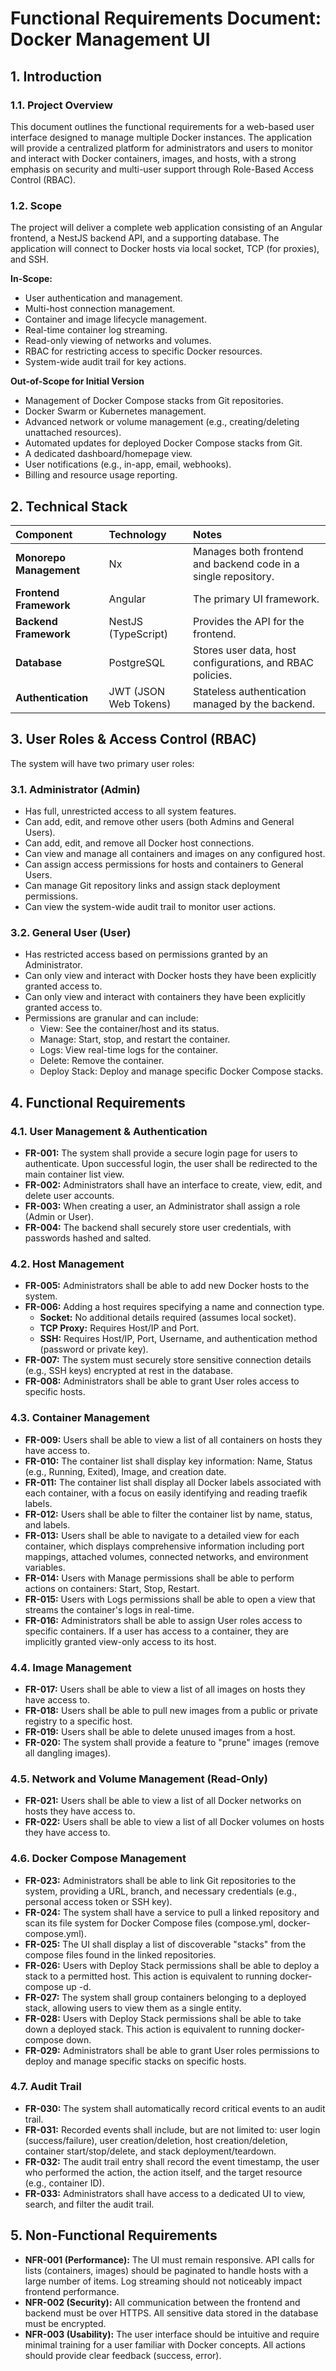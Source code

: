 # **Functional Requirements Document: Docker Management UI**

## **1\. Introduction**

### **1.1. Project Overview**

This document outlines the functional requirements for a web-based user interface designed to manage multiple Docker instances. The application will provide a centralized platform for administrators and users to monitor and interact with Docker containers, images, and hosts, with a strong emphasis on security and multi-user support through Role-Based Access Control (RBAC).

### **1.2. Scope**

The project will deliver a complete web application consisting of an Angular frontend, a NestJS backend API, and a supporting database. The application will connect to Docker hosts via local socket, TCP (for proxies), and SSH.

**In-Scope:**

- User authentication and management.
- Multi-host connection management.
- Container and image lifecycle management.
- Real-time container log streaming.
- Read-only viewing of networks and volumes.
- RBAC for restricting access to specific Docker resources.
- System-wide audit trail for key actions.

**Out-of-Scope for Initial Version**

- Management of Docker Compose stacks from Git repositories.
- Docker Swarm or Kubernetes management.
- Advanced network or volume management (e.g., creating/deleting unattached resources).
- Automated updates for deployed Docker Compose stacks from Git.
- A dedicated dashboard/homepage view.
- User notifications (e.g., in-app, email, webhooks).
- Billing and resource usage reporting.

## **2\. Technical Stack**

| Component               | Technology            | Notes                                                          |
| :---------------------- | :-------------------- | :------------------------------------------------------------- |
| **Monorepo Management** | Nx                    | Manages both frontend and backend code in a single repository. |
| **Frontend Framework**  | Angular               | The primary UI framework.                                      |
| **Backend Framework**   | NestJS (TypeScript)   | Provides the API for the frontend.                             |
| **Database**            | PostgreSQL            | Stores user data, host configurations, and RBAC policies.      |
| **Authentication**      | JWT (JSON Web Tokens) | Stateless authentication managed by the backend.               |

## **3\. User Roles & Access Control (RBAC)**

The system will have two primary user roles:

### **3.1. Administrator (Admin)**

- Has full, unrestricted access to all system features.
- Can add, edit, and remove other users (both Admins and General Users).
- Can add, edit, and remove all Docker host connections.
- Can view and manage all containers and images on any configured host.
- Can assign access permissions for hosts and containers to General Users.
- Can manage Git repository links and assign stack deployment permissions.
- Can view the system-wide audit trail to monitor user actions.

### **3.2. General User (User)**

- Has restricted access based on permissions granted by an Administrator.
- Can only view and interact with Docker hosts they have been explicitly granted access to.
- Can only view and interact with containers they have been explicitly granted access to.
- Permissions are granular and can include:
  - View: See the container/host and its status.
  - Manage: Start, stop, and restart the container.
  - Logs: View real-time logs for the container.
  - Delete: Remove the container.
  - Deploy Stack: Deploy and manage specific Docker Compose stacks.

## **4\. Functional Requirements**

### **4.1. User Management & Authentication**

- **FR-001:** The system shall provide a secure login page for users to authenticate. Upon successful login, the user shall be redirected to the main container list view.
- **FR-002:** Administrators shall have an interface to create, view, edit, and delete user accounts.
- **FR-003:** When creating a user, an Administrator shall assign a role (Admin or User).
- **FR-004:** The backend shall securely store user credentials, with passwords hashed and salted.

### **4.2. Host Management**

- **FR-005:** Administrators shall be able to add new Docker hosts to the system.
- **FR-006:** Adding a host requires specifying a name and connection type.
  - **Socket:** No additional details required (assumes local socket).
  - **TCP Proxy:** Requires Host/IP and Port.
  - **SSH:** Requires Host/IP, Port, Username, and authentication method (password or private key).
- **FR-007:** The system must securely store sensitive connection details (e.g., SSH keys) encrypted at rest in the database.
- **FR-008:** Administrators shall be able to grant User roles access to specific hosts.

### **4.3. Container Management**

- **FR-009:** Users shall be able to view a list of all containers on hosts they have access to.
- **FR-010:** The container list shall display key information: Name, Status (e.g., Running, Exited), Image, and creation date.
- **FR-011:** The container list shall display all Docker labels associated with each container, with a focus on easily identifying and reading traefik labels.
- **FR-012:** Users shall be able to filter the container list by name, status, and labels.
- **FR-013:** Users shall be able to navigate to a detailed view for each container, which displays comprehensive information including port mappings, attached volumes, connected networks, and environment variables.
- **FR-014:** Users with Manage permissions shall be able to perform actions on containers: Start, Stop, Restart.
- **FR-015:** Users with Logs permissions shall be able to open a view that streams the container's logs in real-time.
- **FR-016:** Administrators shall be able to assign User roles access to specific containers. If a user has access to a container, they are implicitly granted view-only access to its host.

### **4.4. Image Management**

- **FR-017:** Users shall be able to view a list of all images on hosts they have access to.
- **FR-018:** Users shall be able to pull new images from a public or private registry to a specific host.
- **FR-019:** Users shall be able to delete unused images from a host.
- **FR-020:** The system shall provide a feature to "prune" images (remove all dangling images).

### **4.5. Network and Volume Management (Read-Only)**

- **FR-021:** Users shall be able to view a list of all Docker networks on hosts they have access to.
- **FR-022:** Users shall be able to view a list of all Docker volumes on hosts they have access to.

### **4.6. Docker Compose Management**

- **FR-023:** Administrators shall be able to link Git repositories to the system, providing a URL, branch, and necessary credentials (e.g., personal access token or SSH key).
- **FR-024:** The system shall have a service to pull a linked repository and scan its file system for Docker Compose files (compose.yml, docker-compose.yml).
- **FR-025:** The UI shall display a list of discoverable "stacks" from the compose files found in the linked repositories.
- **FR-026:** Users with Deploy Stack permissions shall be able to deploy a stack to a permitted host. This action is equivalent to running docker-compose up \-d.
- **FR-027:** The system shall group containers belonging to a deployed stack, allowing users to view them as a single entity.
- **FR-028:** Users with Deploy Stack permissions shall be able to take down a deployed stack. This action is equivalent to running docker-compose down.
- **FR-029:** Administrators shall be able to grant User roles permissions to deploy and manage specific stacks on specific hosts.

### **4.7. Audit Trail**

- **FR-030:** The system shall automatically record critical events to an audit trail.
- **FR-031:** Recorded events shall include, but are not limited to: user login (success/failure), user creation/deletion, host creation/deletion, container start/stop/delete, and stack deployment/teardown.
- **FR-032:** The audit trail entry shall record the event timestamp, the user who performed the action, the action itself, and the target resource (e.g., container ID).
- **FR-033:** Administrators shall have access to a dedicated UI to view, search, and filter the audit trail.

## **5\. Non-Functional Requirements**

- **NFR-001 (Performance):** The UI must remain responsive. API calls for lists (containers, images) should be paginated to handle hosts with a large number of items. Log streaming should not noticeably impact frontend performance.
- **NFR-002 (Security):** All communication between the frontend and backend must be over HTTPS. All sensitive data stored in the database must be encrypted.
- **NFR-003 (Usability):** The user interface should be intuitive and require minimal training for a user familiar with Docker concepts. All actions should provide clear feedback (success, error).
